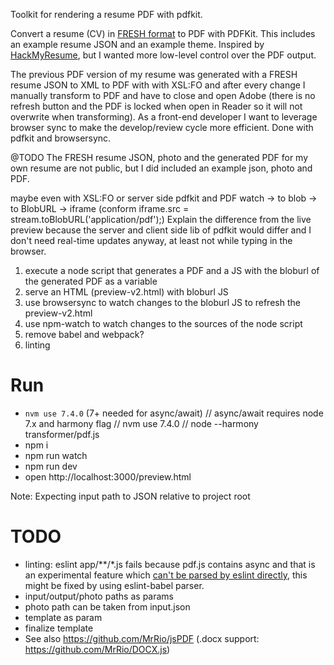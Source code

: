 Toolkit for rendering a resume PDF with pdfkit.

Convert a resume (CV) in [FRESH format](https://github.com/fresh-standard/FRESCA) to PDF with PDFKit. This includes an example resume JSON and an example theme. Inspired by [HackMyResume](https://github.com/hacksalot/HackMyResume), but I wanted more low-level control over the PDF output.

The previous PDF version of my resume was generated with a FRESH resume JSON to XML to PDF with with XSL:FO and after every change I manually transform to PDF and have to close and open Adobe (there is no refresh 
button and the PDF is locked when open in Reader so it will not overwrite when transforming). As a front-end developer I want to leverage browser sync to make 
the develop/review cycle more efficient. Done with pdfkit and browsersync.

@TODO The FRESH resume JSON, photo and the generated PDF for my own resume are not public, but I did included an example json, photo and PDF.

maybe even with XSL:FO or server side pdfkit and PDF watch -> to blob -> to BlobURL -> iframe (conform iframe.src = stream.toBlobURL('application/pdf');)
Explain the difference from the live preview because the server and client side lib of pdfkit would differ and I don't need real-time updates anyway, at least
not while typing in the browser.
1. execute a node script that generates a PDF and a JS with the bloburl of the generated PDF as a variable
2. serve an HTML (preview-v2.html) with bloburl JS
3. use browsersync to watch changes to the bloburl JS to refresh the preview-v2.html
4. use npm-watch to watch changes to the sources of the node script
5. remove babel and webpack?
6. linting

# Run

* `nvm use 7.4.0` (7+ needed for async/await)
// async/await requires node 7.x and harmony flag
// nvm use 7.4.0
// node --harmony transformer/pdf.js
* npm i
* npm run watch
* npm run dev
* open http://localhost:3000/preview.html

Note: Expecting input path to JSON relative to project root

# TODO

* linting: eslint app/**/*.js fails because pdf.js contains async and that is an experimental feature which [can't be parsed by eslint directly](https://github.com/babel/eslint-plugin-babel/issues/6), this might be fixed by using eslint-babel parser.
* input/output/photo paths as params
* photo path can be taken from input.json
* template as param
* finalize template
* See also https://github.com/MrRio/jsPDF (.docx support: https://github.com/MrRio/DOCX.js)